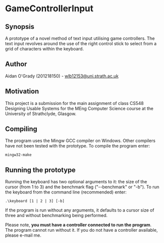 # GameControllerInput
## Synopsis
A prototype of a novel method of text input utilising game controllers. The
text input revolves around the use of the right control stick to select from a
grid of characters within the keyboard.

## Author
Aidan O'Grady (201218150) - wlb12153@uni.strath.ac.uk

## Motivation
This project is a submission for the main assignment of class CS548 Designing
Usable Systems for the MEng Computer Science course at the University of
Strathclyde, Glasgow.

## Compiling
The program uses the Mingw GCC compiler on Windows. Other compilers have not
been tested with the prototype. To compile the program enter:

`mingw32-make`

## Running the prototype
Running the keyboard has two optional arguments to it: the size of the cursor
(from 1 to 3) and the benchmark flag ("--benchmark" or "-b"). To run the
keyboard from the command line (recommended) enter:

`.\keyboard [1 | 2 | 3] [-b]`

If the program is run without any arguments, it defaults to a cursor size of
three and without benchmarking being performed.

Please note, **you must have a controller connected to run the program**. The
program cannot run without it. If you do not have a controller available, please
e-mail me.
